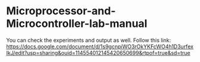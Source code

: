 # Microprocessor-and-Microcontroller-lab-manual
You can check the experiments and output as well. 
Follow this link: https://docs.google.com/document/d/1s9gcnpiWO3rOkYKFcWO4h1D3urfexIkJ/edit?usp=sharing&ouid=114554012145420650699&rtpof=true&sd=true
